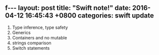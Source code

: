 f---
layout: post
title:  "Swift note!"
date:   2016-04-12 16:45:43 +0800
categories: swift update
---

1. Type inference, type safety
2. Generics
3. Containers and no mutable
4. strings comparison
5. Switch statements
